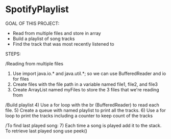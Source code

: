 # SpotifyPlaylist

GOAL OF THIS PROJECT: 
* Read from multiple files and store in array
* Build a playlist of song tracks
* Find the track that was most recently listened to

STEPS: 

/Reading from multiple files
1) Use import java.io.* and java.util.*; so we can use BufferedReader and io for files
2) Create files with the file path in a variable named file1, file2, and file3
3) Create ArrayList named myFiles to store the 3 files that we're reading from

/Build playlist
4) Use a for loop with the br (BufferedReader) to read each file.
5) Create a queue with named playlist to print all the tracks. 
6) Use a for loop to print the tracks including a counter to keep count of the tracks

/To find last played song:
7) Each time a song is played add it to the stack. To retrieve last played song use peek()
